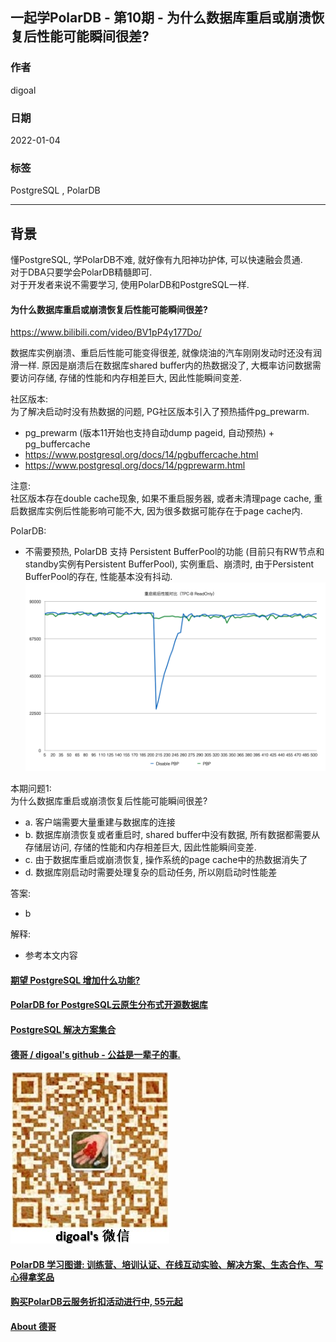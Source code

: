## 一起学PolarDB - 第10期 - 为什么数据库重启或崩溃恢复后性能可能瞬间很差?     
                                
### 作者                         
digoal                                
                                
### 日期                                
2022-01-04                               
                                
### 标签                                
PostgreSQL , PolarDB                                 
                                
----                                
                                
## 背景                
懂PostgreSQL, 学PolarDB不难, 就好像有九阳神功护体, 可以快速融会贯通.                       
对于DBA只要学会PolarDB精髓即可.                       
对于开发者来说不需要学习, 使用PolarDB和PostgreSQL一样.                                  
            
#### 为什么数据库重启或崩溃恢复后性能可能瞬间很差?        
https://www.bilibili.com/video/BV1pP4y177Do/  
  
数据库实例崩溃、重启后性能可能变得很差, 就像烧油的汽车刚刚发动时还没有润滑一样. 原因是崩溃后在数据库shared buffer内的热数据没了, 大概率访问数据需要访问存储, 存储的性能和内存相差巨大, 因此性能瞬间变差.   
  
社区版本:        
为了解决启动时没有热数据的问题, PG社区版本引入了预热插件pg_prewarm.   
- pg_prewarm (版本11开始也支持自动dump pageid, 自动预热) + pg_buffercache  
- https://www.postgresql.org/docs/14/pgbuffercache.html  
- https://www.postgresql.org/docs/14/pgprewarm.html  
  
注意:  
社区版本存在double cache现象, 如果不重启服务器, 或者未清理page cache, 重启数据库实例后性能影响可能不大, 因为很多数据可能存在于page cache内.    
  
PolarDB:    
- 不需要预热, PolarDB 支持 Persistent BufferPool的功能 (目前只有RW节点和standby实例有Persistent BufferPool), 实例重启、崩溃时, 由于Persistent BufferPool的存在, 性能基本没有抖动.    
![pic](20220104_03_pic_001.png)    
  
  
本期问题1:            
为什么数据库重启或崩溃恢复后性能可能瞬间很差?       
- a. 客户端需要大量重建与数据库的连接       
- b. 数据库崩溃恢复或者重启时, shared buffer中没有数据, 所有数据都需要从存储层访问, 存储的性能和内存相差巨大, 因此性能瞬间变差.    
- c. 由于数据库重启或崩溃恢复, 操作系统的page cache中的热数据消失了  
- d. 数据库刚启动时需要处理复杂的启动任务, 所以刚启动时性能差  
                      
答案:                      
- b            
                  
解释:                  
- 参考本文内容             
  
  
#### [期望 PostgreSQL 增加什么功能?](https://github.com/digoal/blog/issues/76 "269ac3d1c492e938c0191101c7238216")
  
  
#### [PolarDB for PostgreSQL云原生分布式开源数据库](https://github.com/ApsaraDB/PolarDB-for-PostgreSQL "57258f76c37864c6e6d23383d05714ea")
  
  
#### [PostgreSQL 解决方案集合](https://yq.aliyun.com/topic/118 "40cff096e9ed7122c512b35d8561d9c8")
  
  
#### [德哥 / digoal's github - 公益是一辈子的事.](https://github.com/digoal/blog/blob/master/README.md "22709685feb7cab07d30f30387f0a9ae")
  
  
![digoal's wechat](../pic/digoal_weixin.jpg "f7ad92eeba24523fd47a6e1a0e691b59")
  
  
#### [PolarDB 学习图谱: 训练营、培训认证、在线互动实验、解决方案、生态合作、写心得拿奖品](https://www.aliyun.com/database/openpolardb/activity "8642f60e04ed0c814bf9cb9677976bd4")
  
  
#### [购买PolarDB云服务折扣活动进行中, 55元起](https://www.aliyun.com/activity/new/polardb-yunparter?userCode=bsb3t4al "e0495c413bedacabb75ff1e880be465a")
  
  
#### [About 德哥](https://github.com/digoal/blog/blob/master/me/readme.md "a37735981e7704886ffd590565582dd0")
  
